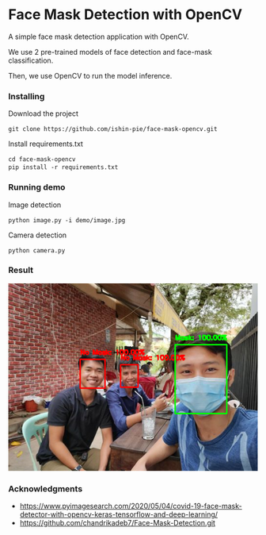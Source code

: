 # Face Mask Detection with OpenCV

A simple face mask detection application with OpenCV.

We use 2 pre-trained models of face detection and face-mask classification.

Then, we use OpenCV to run the model inference.



### Installing

Download the project
``` shell script
git clone https://github.com/ishin-pie/face-mask-opencv.git
```

Install requirements.txt

``` shell script
cd face-mask-opencv
pip install -r requirements.txt
```

### Running demo

Image detection
``` shell script
python image.py -i demo/image.jpg 
```

Camera detection
``` shell script
python camera.py
```

### Result
![face-mask-detection](demo/demo.png)



### Acknowledgments

* https://www.pyimagesearch.com/2020/05/04/covid-19-face-mask-detector-with-opencv-keras-tensorflow-and-deep-learning/
* https://github.com/chandrikadeb7/Face-Mask-Detection.git
